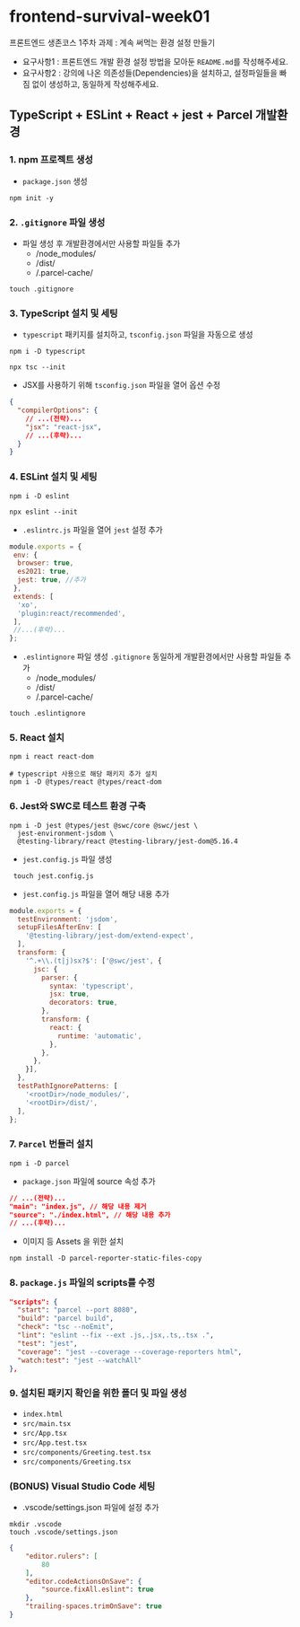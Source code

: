 # frontend-survival-week01

프론트엔드 생존코스 1주차 과제 : 계속 써먹는 환경 설정 만들기

- 요구사항1 : 프론트엔드 개발 환경 설정 방법을 모아둔 `README.md`를 작성해주세요.
- 요구사항2 : 강의에 나온 의존성들(Dependencies)을 설치하고, 설정파일들을 빠짐 없이 생성하고, 동일하게 작성해주세요.

## TypeScript + ESLint + React + jest + Parcel 개발환경

### 1. npm 프로젝트 생성

- `package.json` 생성

```shell
npm init -y 
```

### 2. `.gitignore` 파일 생성

- 파일 생성 후 개발환경에서만 사용할 파일들 추가
  - /node_modules/
  - /dist/
  - /.parcel-cache/

```shell
touch .gitignore
```

### 3. TypeScript 설치 및 세팅

- `typescript` 패키지를 설치하고, `tsconfig.json` 파일을 자동으로 생성

```shell
npm i -D typescript 

npx tsc --init 
```

- JSX를 사용하기 위해 `tsconfig.json` 파일을 열어 옵션 수정

```json
{
  "compilerOptions": {
    // ...(전략)...
    "jsx": "react-jsx",
    // ...(후략)...
  }
}
```

### 4. ESLint 설치 및 세팅

```shell
npm i -D eslint 

npx eslint --init
```

- `.eslintrc.js` 파일을 열어 `jest` 설정 추가

```javascript
module.exports = {
 env: {
  browser: true,
  es2021: true,
  jest: true, //추가 
 },
 extends: [
  'xo',
  'plugin:react/recommended',
 ],
 //...(후략)...
};
```

- `.eslintignore` 파일 생성 `.gitignore` 동일하게 개발환경에서만 사용할 파일들 추가
  - /node_modules/
  - /dist/
  - /.parcel-cache/

```shell
touch .eslintignore
```

### 5. React 설치

```shell
npm i react react-dom 

# typescript 사용으로 해당 패키지 추가 설치  
npm i -D @types/react @types/react-dom
```

### 6. Jest와 SWC로 테스트 환경 구축

```shell
npm i -D jest @types/jest @swc/core @swc/jest \
  jest-environment-jsdom \
  @testing-library/react @testing-library/jest-dom@5.16.4
```

- `jest.config.js` 파일 생성

```shell
 touch jest.config.js
```

- `jest.config.js` 파일을 열어 해당 내용 추가

```javascript
module.exports = {
  testEnvironment: 'jsdom',
  setupFilesAfterEnv: [
    '@testing-library/jest-dom/extend-expect',
  ],
  transform: {
    '^.+\\.(t|j)sx?$': ['@swc/jest', {
      jsc: {
        parser: {
          syntax: 'typescript',
          jsx: true,
          decorators: true,
        },
        transform: {
          react: {
            runtime: 'automatic',
          },
        },
      },
    }],
  },
  testPathIgnorePatterns: [
    '<rootDir>/node_modules/',
    '<rootDir>/dist/',
  ],
};
```

### 7. `Parcel` 번들러 설치

```shell
npm i -D parcel
```

- `package.json` 파일에 source 속성 추가

```json
// ...(전략)...
"main": "index.js", // 해당 내용 제거
"source": "./index.html", // 해당 내용 추가 
// ...(후략)...
```

- 이미지 등 Assets 을 위한 설치

```shell
npm install -D parcel-reporter-static-files-copy
```

### 8. `package.js` 파일의 scripts를 수정

```json
"scripts": {
  "start": "parcel --port 8080",
  "build": "parcel build",
  "check": "tsc --noEmit",
  "lint": "eslint --fix --ext .js,.jsx,.ts,.tsx .",
  "test": "jest",
  "coverage": "jest --coverage --coverage-reporters html",
  "watch:test": "jest --watchAll"
},
```

### 9. 설치된 패키지 확인을 위한 폴더 및 파일 생성

- `index.html`
- `src/main.tsx`
- `src/App.tsx`
- `src/App.test.tsx`
- `src/components/Greeting.test.tsx`
- `src/components/Greeting.tsx`

### (BONUS) Visual Studio Code 세팅

- .vscode/settings.json 파일에 설정 추가

```shell
mkdir .vscode
touch .vscode/settings.json
```

```json
{
    "editor.rulers": [
        80
    ],
    "editor.codeActionsOnSave": {
        "source.fixAll.eslint": true
    },
    "trailing-spaces.trimOnSave": true
}
```

